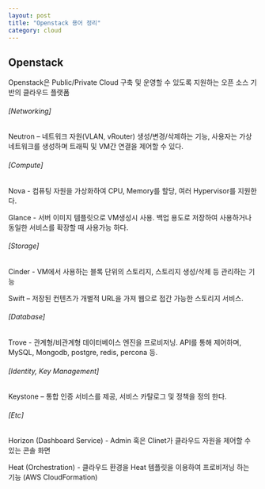 ```yaml
---
layout: post
title: "Openstack 용어 정리"
category: cloud
---
```



Openstack
---
Openstack은 Public/Private Cloud 구축 및 운영할 수 있도록 지원하는 오픈 소스 기반의 클라우드 플랫폼


###### [Networking]
Neutron – 네트워크 자원(VLAN, vRouter) 생성/변경/삭제하는 기능, 사용자는 가상 네트워크를 생성하며 트래픽 및 VM간 연결을 제어할 수 있다.


###### [Compute]
Nova - 컴퓨팅 자원을 가상화하여 CPU, Memory를 할당, 여러 Hypervisor를 지원한다.

Glance - 서버 이미지 템플릿으로 VM생성시 사용. 백업 용도로 저장하여 사용하거나 동일한 서비스를 확장할 때 사용가능 하다.

###### [Storage]
Cinder - VM에서 사용하는 블록 단위의 스토리지, 스토리지 생성/삭제 등 관리하는 기능

Swift – 저장된 컨텐츠가 개별적 URL을 가져 웹으로 접간 가능한 스토리지 서비스.

###### [Database]
Trove - 관계형/비관계형 데이터베이스 엔진을 프로비저닝. API를 통해 제어하며, MySQL, Mongodb, postgre, redis, percona 등.




###### [Identity, Key Management]
Keystone – 통합 인증 서비스를 제공, 서비스 카탈로그 및 정책을 정의 한다.

###### [Etc]
Horizon (Dashboard Service) - Admin 혹은 Clinet가 클라우드 자원을 제어할 수 있는 콘솔 화면

Heat (Orchestration) - 클라우드 환경을 Heat 템플릿을 이용하여 프로비저닝 하는 기능 (AWS CloudFormation)
